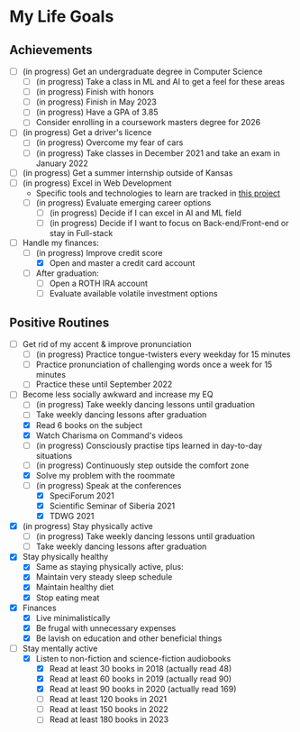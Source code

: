 # My Life Goals

## Achievements

- [ ] (in progress) Get an undergraduate degree in Computer Science
  - [ ] (in progress) Take a class in ML and AI to get a feel for these
        areas
  - [ ] (in progress) Finish with honors
  - [ ] (in progress) Finish in May 2023
  - [ ] (in progress) Have a GPA of 3.85
  - [ ] Consider enrolling in a coursework masters degree for 2026
- [ ] (in progress) Get a driver's licence
  - [ ] (in progress) Overcome my fear of cars
  - [ ] (in progress) Take classes in December 2021 and take an exam in
        January 2022
- [ ] (in progress) Get a summer internship outside of Kansas
- [ ] (in progress) Excel in Web Development
  - Specific tools and technologies to learn are tracked in
    [this project](https://github.com/maxxxxxdlp/code_share/projects/1)
  - [ ] (in progress) Evaluate emerging career options
    - [ ] (in progress) Decide if I can excel in AI and ML field
    - [ ] (in progress) Decide if I want to focus on Back-end/Front-end
          or stay in Full-stack
- [ ] Handle my finances:
  - [ ] (in progress) Improve credit score
    - [x] Open and master a credit card account
  - [ ] After graduation:
    - [ ] Open a ROTH IRA account
    - [ ] Evaluate available volatile investment options

## Positive Routines

- [ ] Get rid of my accent & improve pronunciation
  - [ ] (in progress) Practice tongue-twisters every weekday for 15
        minutes
  - [ ] Practice pronunciation of challenging words once a week for 15
        minutes
  - [ ] Practice these until September 2022
- [ ] Become less socially awkward and increase my EQ
  - [ ] (in progress) Take weekly dancing lessons until graduation
  - [ ] Take weekly dancing lessons after graduation
  - [x] Read 6 books on the subject
  - [x] Watch Charisma on Command's videos
  - [ ] (in progress) Consciously practise tips learned in day-to-day
        situations
  - [ ] (in progress) Continuously step outside the comfort zone
  - [x] Solve my problem with the roommate
  - [ ] (in progress) Speak at the conferences
    - [x] SpeciForum 2021
    - [x] Scientific Seminar of Siberia 2021
    - [x] TDWG 2021
- [x] (in progress) Stay physically active
  - [ ] (in progress) Take weekly dancing lessons until graduation
  - [ ] Take weekly dancing lessons after graduation
- [x] Stay physically healthy
  - [x] Same as staying physically active, plus:
  - [x] Maintain very steady sleep schedule
  - [x] Maintain healthy diet
  - [x] Stop eating meat
- [x] Finances
  - [x] Live minimalistically
  - [x] Be frugal with unnecessary expenses
  - [x] Be lavish on education and other beneficial things
- [ ] Stay mentally active
  - [x] Listen to non-fiction and science-fiction audiobooks
    - [x] Read at least 30 books in 2018 (actually read 48)
    - [x] Read at least 60 books in 2019 (actually read 90)
    - [x] Read at least 90 books in 2020 (actually read 169)
    - [ ] Read at least 120 books in 2021
    - [ ] Read at least 150 books in 2022
    - [ ] Read at least 180 books in 2023
